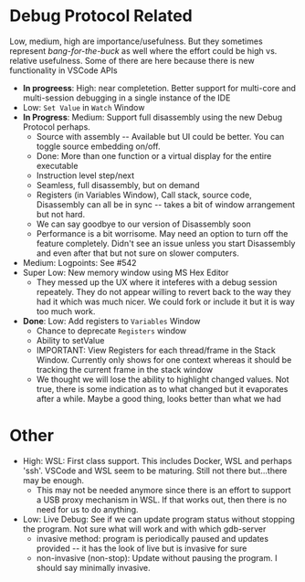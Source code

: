 # Debug Protocol Related

Low, medium, high are importance/usefulness. But they sometimes represent *bang-for-the-buck* as well where the effort could be high vs. relative usefulness. Some of there are here because there is new functionality in VSCode APIs

* **In progreess**: High: near completetion. Better support for multi-core and multi-session debugging in a single instance of the IDE
* Low: `Set Value` in `Watch` Window
* **In Progress**: Medium: Support full disassembly using the new Debug Protocol perhaps.
  * Source with assembly -- Available but UI could be better. You can toggle source embedding on/off.
  * Done: More than one function or a virtual display for the entire executable
  * Instruction level step/next
  * Seamless, full disassembly, but on demand
  * Registers (in Variables Window), Call stack, source code, Disassembly can all be in sync -- takes a bit of window arrangement but not hard.
  * We can say goodbye to our version of Disassembly soon
  * Performance is a bit worrisome. May need an option to turn off the feature completely. Didn't see an issue unless you start Disassembly and even after that but not sure on slower computers.
* Medium: Logpoints: See #542
* Super Low: New memory window using MS Hex Editor
  * They messed up the UX where it inteferes with a debug session repeately. They do not appear willing to revert back to the way they had it which was much nicer. We could fork or include it but it is way too much work.
* **Done**: Low: Add registers to `Variables` Window
  * Chance to deprecate `Registers` window
  * Ability to setValue
  * IMPORTANT: View Registers for each thread/frame in the Stack Window. Currently only shows for one context whereas it should be tracking the current frame in the stack window
  * We thought we will lose the ability to highlight changed values. Not true, there is some indication as to what changed but it evaporates after a while. Maybe a good thing, looks better than what we had

# Other

* High: WSL: First class support. This includes Docker, WSL and perhaps 'ssh'. VSCode and WSL seem to be maturing. Still not there but...there may be enough.
  * This may not be needed anymore since there is an effort to support a USB proxy mechanism in WSL. If that works out, then there is no need for us to do anything.
* Low: Live Debug: See if we can update program status without stopping the program. Not sure what will work and with which gdb-server
  * invasive method: program is periodically paused and updates provided -- it has the look of live but is invasive for sure
  * non-invasive (non-stop): Update without pausing the program. I should say minimally invasive.
